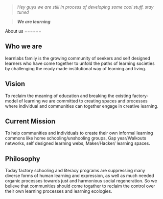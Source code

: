 <!--
Title: About us
-->
><i>Hey guys we are still in process of developing some cool stuff. stay tuned</i>

>****<i>We are learning</i>****

<!-- ![](/images/siteheader.jpg) -->
<!--
<div class="fb-video" data-href="" data-width="600" data-show-text="false" data-allowfullscreen="true">
</div>
<iframe width="560" height="315" src="https://www.youtube.com/embed/t5egI4E3BjU" frameborder="0" allowfullscreen></iframe>
-->
<div class="youtube-player" data-id="t5egI4E3BjU"></div>About us
======

## Who we are

learnlabs family is the  growing community of seekers and self designed learners who have come together to unfold the paths of learning societies by challenging the ready made institutional way of learning and living.

## Vision

To reclaim the meaning of education and breaking the existing factory-model of learning we are committed to creating spaces and processes where individual and communities can together engage in creative learning.

## Current Mission

To help communities and individuals to create their own informal learning commons like home schooling/unshooling groups, Gap year/Walkouts networks, self designed learning webs, Maker/Hacker/ learning spaces.

## Philosophy

Today factory schooling and literacy programs are suppressing many diverse forms of human learning and expression, as well as much needed organic processes towards just and harmonious social regeneration. So we believe that communities should come togather to reclaim the control over their own learning processes and learning ecologies.
